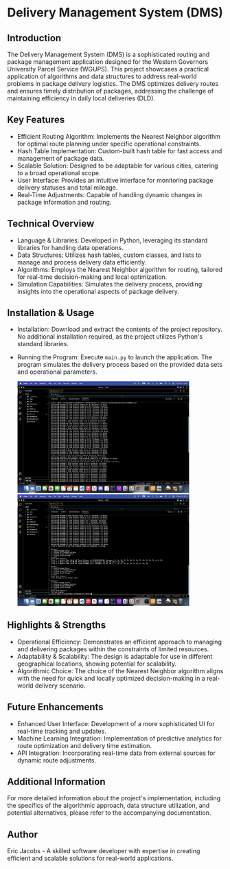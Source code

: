 # Delivery Management System (DMS)

## Introduction

The Delivery Management System (DMS) is a sophisticated routing and package management application designed for the Western Governors University Parcel Service (WGUPS). This project showcases a practical application of algorithms and data structures to address real-world problems in package delivery logistics. The DMS optimizes delivery routes and ensures timely distribution of packages, addressing the challenge of maintaining efficiency in daily local deliveries (DLD).

## Key Features

- Efficient Routing Algorithm: Implements the Nearest Neighbor algorithm for optimal route planning under specific operational constraints.
- Hash Table Implementation: Custom-built hash table for fast access and management of package data.
- Scalable Solution: Designed to be adaptable for various cities, catering to a broad operational scope.
- User Interface: Provides an intuitive interface for monitoring package delivery statuses and total mileage.
- Real-Time Adjustments: Capable of handling dynamic changes in package information and routing.

## Technical Overview

- Language & Libraries: Developed in Python, leveraging its standard libraries for handling data operations.
- Data Structures: Utilizes hash tables, custom classes, and lists to manage and process delivery data efficiently.
- Algorithms: Employs the Nearest Neighbor algorithm for routing, tailored for real-time decision-making and local optimization.
- Simulation Capabilities: Simulates the delivery process, providing insights into the operational aspects of package delivery.

## Installation & Usage

- Installation: Download and extract the contents of the project repository. No additional installation required, as the project utilizes Python's standard libraries.
- Running the Program: Execute `main.py` to launch the application. The program simulates the delivery process based on the provided data sets and operational parameters.

  <img src="Documents/Screenshot%202023-11-24%20at%2006.50.16.png" alt="Screenshot1" width="400"/> <img src="Documents/Screenshot%202023-11-24%20at%2006.51.18.png" alt="Screenshot2" width="400"/>

## Highlights & Strengths

- Operational Efficiency: Demonstrates an efficient approach to managing and delivering packages within the constraints of limited resources.
- Adaptability & Scalability: The design is adaptable for use in different geographical locations, showing potential for scalability.
- Algorithmic Choice: The choice of the Nearest Neighbor algorithm aligns with the need for quick and locally optimized decision-making in a real-world delivery scenario.

## Future Enhancements

- Enhanced User Interface: Development of a more sophisticated UI for real-time tracking and updates.
- Machine Learning Integration: Implementation of predictive analytics for route optimization and delivery time estimation.
- API Integration: Incorporating real-time data from external sources for dynamic route adjustments.

## Additional Information

For more detailed information about the project's implementation, including the specifics of the algorithmic approach, data structure utilization, and potential alternatives, please refer to the accompanying documentation.

## Author

Eric Jacobs - A skilled software developer with expertise in creating efficient and scalable solutions for real-world applications.
